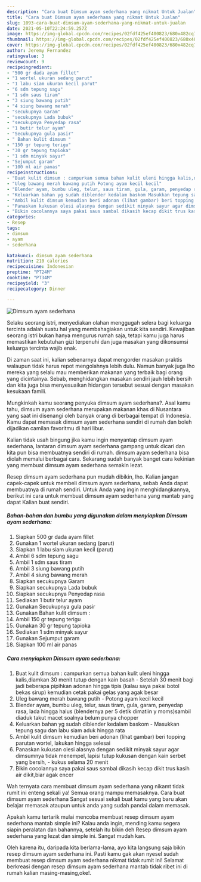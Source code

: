 ```yaml
---
description: "Cara buat Dimsum ayam sederhana yang nikmat Untuk Jualan"
title: "Cara buat Dimsum ayam sederhana yang nikmat Untuk Jualan"
slug: 1093-cara-buat-dimsum-ayam-sederhana-yang-nikmat-untuk-jualan
date: 2021-05-10T22:24:59.257Z
image: https://img-global.cpcdn.com/recipes/02fdf425ef400823/680x482cq70/dimsum-ayam-sederhana-foto-resep-utama.jpg
thumbnail: https://img-global.cpcdn.com/recipes/02fdf425ef400823/680x482cq70/dimsum-ayam-sederhana-foto-resep-utama.jpg
cover: https://img-global.cpcdn.com/recipes/02fdf425ef400823/680x482cq70/dimsum-ayam-sederhana-foto-resep-utama.jpg
author: Jeremy Fernandez
ratingvalue: 3
reviewcount: 9
recipeingredient:
- "500 gr dada ayam fillet"
- "1 wortel ukuran sedang parut"
- "1 labu siam ukuran kecil parut"
- "6 sdm tepung sagu"
- "1 sdm saus tiram"
- "3 siung bawang putih"
- "4 siung bawang merah"
- "secukupnya Garam"
- "secukupnya Lada bubuk"
- "secukupnya Penyedap rasa"
- "1 butir telur ayam"
- "Secukupnya gula pasir"
- " Bahan kulit dimsum "
- "150 gr tepung terigu"
- "30 gr tepung tapioka"
- "1 sdm minyak sayur"
- "Sejumput garam"
- "100 ml air panas"
recipeinstructions:
- "Buat kulit dimsum : campurkan semua bahan kulit uleni hingga kalis,diamkan 30 menit tutup dengan kain basah Setelah 30 menit bagi jadi beberapa pipihkan adonan hingga tipis (kalau saya pakai botol bekas sirup) kemudian cetak pakai gelas yang agak besar"
- "Uleg bawang merah bawang putih Potong ayam kecil kecil"
- "Blender ayam, bumbu uleg, telur, saus tiram, gula, garam, penyedap rasa, lada hingga halus (blendernya per 5 detik dimatiin y moms)sambil diaduk takut macet soalnya belum punya chopper"
- "Keluarkan bahan yg sudah diblender kedalam baskom Masukkan tepung sagu dan labu siam aduk hingga rata"
- "Ambil kulit dimsum kemudian beri adonan (lihat gambar) beri topping parutan wortel, lakukan hingga selesai"
- "Panaskan kukusan olesi alasnya dengan sedikit minyak sayur agar dimsumnya tidak menempel, lapisi tutup kukusan dengan kain serbet yang bersih, kukus selama 20 menit"
- "Bikin cocolannya saya pakai saus sambal dikasih kecap dikit trus kasih air dikit,biar agak encer"
categories:
- Resep
tags:
- dimsum
- ayam
- sederhana

katakunci: dimsum ayam sederhana 
nutrition: 210 calories
recipecuisine: Indonesian
preptime: "PT24M"
cooktime: "PT34M"
recipeyield: "3"
recipecategory: Dinner

---
```



![Dimsum ayam sederhana](https://img-global.cpcdn.com/recipes/02fdf425ef400823/680x482cq70/dimsum-ayam-sederhana-foto-resep-utama.jpg)

Selaku seorang istri, menyediakan olahan menggugah selera bagi keluarga tercinta adalah suatu hal yang membahagiakan untuk kita sendiri. Kewajiban seorang istri bukan hanya mengurus rumah saja, tetapi kamu juga harus memastikan kebutuhan gizi terpenuhi dan juga masakan yang dikonsumsi keluarga tercinta wajib enak.

Di zaman  saat ini, kalian sebenarnya dapat mengorder masakan praktis walaupun tidak harus repot mengolahnya lebih dulu. Namun banyak juga lho mereka yang selalu mau memberikan makanan yang terbaik bagi orang yang dicintainya. Sebab, menghidangkan masakan sendiri jauh lebih bersih dan kita juga bisa menyesuaikan hidangan tersebut sesuai dengan masakan kesukaan famili. 



Mungkinkah kamu seorang penyuka dimsum ayam sederhana?. Asal kamu tahu, dimsum ayam sederhana merupakan makanan khas di Nusantara yang saat ini disenangi oleh banyak orang di berbagai tempat di Indonesia. Kamu dapat memasak dimsum ayam sederhana sendiri di rumah dan boleh dijadikan camilan favoritmu di hari libur.

Kalian tidak usah bingung jika kamu ingin menyantap dimsum ayam sederhana, lantaran dimsum ayam sederhana gampang untuk dicari dan kita pun bisa membuatnya sendiri di rumah. dimsum ayam sederhana bisa diolah memalui berbagai cara. Sekarang sudah banyak banget cara kekinian yang membuat dimsum ayam sederhana semakin lezat.

Resep dimsum ayam sederhana pun mudah dibikin, lho. Kalian jangan capek-capek untuk membeli dimsum ayam sederhana, sebab Anda dapat membuatnya di rumah sendiri. Untuk Anda yang ingin menghidangkannya, berikut ini cara untuk membuat dimsum ayam sederhana yang mantab yang dapat Kalian buat sendiri.

<!--inarticleads1-->

##### Bahan-bahan dan bumbu yang digunakan dalam menyiapkan Dimsum ayam sederhana:

1. Siapkan 500 gr dada ayam fillet
1. Gunakan 1 wortel ukuran sedang (parut)
1. Siapkan 1 labu siam ukuran kecil (parut)
1. Ambil 6 sdm tepung sagu
1. Ambil 1 sdm saus tiram
1. Ambil 3 siung bawang putih
1. Ambil 4 siung bawang merah
1. Siapkan secukupnya Garam
1. Siapkan secukupnya Lada bubuk
1. Siapkan secukupnya Penyedap rasa
1. Sediakan 1 butir telur ayam
1. Gunakan Secukupnya gula pasir
1. Gunakan  Bahan kulit dimsum :
1. Ambil 150 gr tepung terigu
1. Gunakan 30 gr tepung tapioka
1. Sediakan 1 sdm minyak sayur
1. Gunakan Sejumput garam
1. Siapkan 100 ml air panas




<!--inarticleads2-->

##### Cara menyiapkan Dimsum ayam sederhana:

1. Buat kulit dimsum : campurkan semua bahan kulit uleni hingga kalis,diamkan 30 menit tutup dengan kain basah - Setelah 30 menit bagi jadi beberapa pipihkan adonan hingga tipis (kalau saya pakai botol bekas sirup) kemudian cetak pakai gelas yang agak besar
1. Uleg bawang merah bawang putih - Potong ayam kecil kecil
1. Blender ayam, bumbu uleg, telur, saus tiram, gula, garam, penyedap rasa, lada hingga halus (blendernya per 5 detik dimatiin y moms)sambil diaduk takut macet soalnya belum punya chopper
1. Keluarkan bahan yg sudah diblender kedalam baskom - Masukkan tepung sagu dan labu siam aduk hingga rata
1. Ambil kulit dimsum kemudian beri adonan (lihat gambar) beri topping parutan wortel, lakukan hingga selesai
1. Panaskan kukusan olesi alasnya dengan sedikit minyak sayur agar dimsumnya tidak menempel, lapisi tutup kukusan dengan kain serbet yang bersih, - kukus selama 20 menit
1. Bikin cocolannya saya pakai saus sambal dikasih kecap dikit trus kasih air dikit,biar agak encer




Wah ternyata cara membuat dimsum ayam sederhana yang nikamt tidak rumit ini enteng sekali ya! Semua orang mampu memasaknya. Cara buat dimsum ayam sederhana Sangat sesuai sekali buat kamu yang baru akan belajar memasak ataupun untuk anda yang sudah pandai dalam memasak.

Apakah kamu tertarik mulai mencoba membuat resep dimsum ayam sederhana mantab simple ini? Kalau anda ingin, mending kamu segera siapin peralatan dan bahannya, setelah itu bikin deh Resep dimsum ayam sederhana yang lezat dan simple ini. Sangat mudah kan. 

Oleh karena itu, daripada kita berlama-lama, ayo kita langsung saja bikin resep dimsum ayam sederhana ini. Pasti kamu gak akan nyesel sudah membuat resep dimsum ayam sederhana nikmat tidak rumit ini! Selamat berkreasi dengan resep dimsum ayam sederhana mantab tidak ribet ini di rumah kalian masing-masing,oke!.

